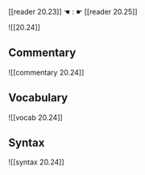 [[reader 20.23]] ☚ : ☛ [[reader 20.25]]

![[20.24]]

## Commentary

![[commentary 20.24]]

## Vocabulary

![[vocab 20.24]]

## Syntax

![[syntax 20.24]]

